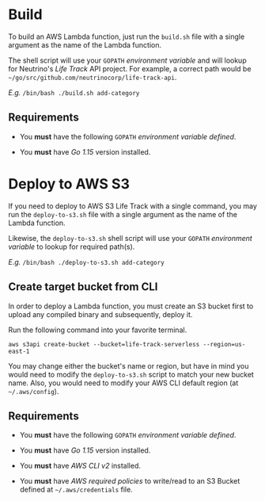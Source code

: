 # Build
To build an AWS Lambda function, just run the `build.sh` file with a single argument as the name of the Lambda function.

The shell script will use your `GOPATH` _environment variable_ and will lookup for Neutrino's _Life 
Track_ API project. For example, a correct path would be `~/go/src/github.com/neutrinocorp/life-track-api`.

_E.g._ `/bin/bash ./build.sh add-category`

## Requirements

- You **must** have the following  `GOPATH` _environment variable defined_.

- You **must** have _Go 1.15_ version installed.

# Deploy to AWS S3
If you need to deploy to AWS S3 Life Track with a single command, you may run the `deploy-to-s3.sh` file with 
a single argument as the name of the Lambda function.

Likewise, the `deploy-to-s3.sh` shell script will use your `GOPATH` _environment variable_ to lookup for 
required path(s).

_E.g._ `/bin/bash ./deploy-to-s3.sh add-category`

## Create target bucket from CLI
In order to deploy a Lambda function, you must create an S3 bucket first to upload any compiled binary and subsequently, 
deploy it.

Run the following command into your favorite terminal.

`aws s3api create-bucket --bucket=life-track-serverless --region=us-east-1`

You may change either the bucket's name or region, but have in mind you would need to modify the 
`deploy-to-s3.sh` script to match your new bucket name. Also, you would need to modify your AWS CLI 
default region (at `~/.aws/config`).

## Requirements

- You **must** have the following  `GOPATH` _environment variable defined_.

- You **must** have _Go 1.15_ version installed.

- You **must** have _AWS CLI v2_ installed.

- You **must** have _AWS required policies_ to write/read to an S3 Bucket defined at `~/.aws/credentials` file.